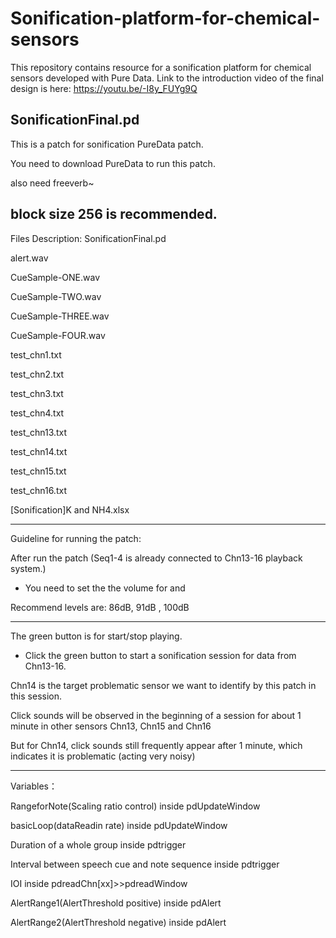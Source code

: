 # Sonification-platform-for-chemical-sensors
This repository contains resource for a sonification platform for chemical sensors developed with Pure Data.
Link to the introduction video of the final design is here: https://youtu.be/-I8y_FUYg9Q


## SonificationFinal.pd
This is a patch for sonification PureData patch.

You need to download PureData to run this patch.

also need freeverb~

block size 256 is recommended.
------------------------------------------------------------------------------------------------------------------
Files Description:
SonificationFinal.pd                		<executable puredata patch>

alert.wav				<audio sample for the patch>

CueSample-ONE.wav		<audio sample for the patch>

CueSample-TWO.wav		<audio sample for the patch>

CueSample-THREE.wav		<audio sample for the patch>

CueSample-FOUR.wav		<audio sample for the patch>

test_chn1.txt			<dataset for channel1>

test_chn2.txt			<dataset for channel2>

test_chn3.txt			<dataset for channel3>

test_chn4.txt			<dataset for channel4>

test_chn13.txt			<dataset for channel13>

test_chn14.txt			<dataset for channel14>

test_chn15.txt			<dataset for channel15>

test_chn16.txt			<dataset for channel16>

[Sonification]K and NH4.xlsx		<original dataset>

________________________________________________________________________________________________________
Guideline for running the patch:

After run the patch (Seq1-4 is already connected to Chn13-16 playback system.)

- You need to set the the volume for <CHN13-16> <Speech Cues> and <Click Sound>

Recommend levels are:                         86dB,               91dB   ,                       100dB

- - - - - - - - - - - - - - - - - - - - - - - - - - - - - - - - - - - - - - - - - - - - - - - - - - - - - - - - - - - - - - - - - - - - - - - - - - -

The green button is for start/stop playing.

- Click the green button to start a sonification session for data from Chn13-16.

Chn14 is the target problematic sensor we want to identify by this patch in this session.

Click sounds will be observed in the beginning of a session for about 1 minute in other sensors Chn13, Chn15 and Chn16

But for Chn14, click sounds still frequently appear after 1 minute, which indicates it is problematic (acting very noisy) 

- - - - - - - - - - - - - - - - - - - - - - - - - - - - - - - - - - - - - - - - - - - - - - - - - - - - - - - - - - - - - - - - - - - - - - - - - - -
Variables：

RangeforNote(Scaling ratio control)  			inside pdUpdateWindow

basicLoop(dataReadin rate)                			inside pdUpdateWindow

Duration of a whole group                  			inside pdtrigger

Interval between speech cue and note sequence 	inside pdtrigger

IOI						inside pdreadChn[xx]>>pdreadWindow

AlertRange1(AlertThreshold positive)			inside pdAlert

AlertRange2(AlertThreshold negative)			inside pdAlert
